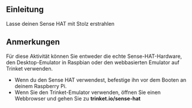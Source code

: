 ## Einleitung

Lasse deinen Sense HAT mit Stolz erstrahlen

## Anmerkungen

Für diese Aktivität können Sie entweder die echte Sense-HAT-Hardware, den Desktop-Emulator in Raspbian oder den webbasierten Emulator auf Trinket verwenden.

- Wenn du den Sense HAT verwendest, befestige ihn vor dem Booten an deinem Raspberry Pi.
- Wenn Sie den Trinket-Emulator verwenden, öffnen Sie einen Webbrowser und gehen Sie zu **trinket.io/sense-hat**